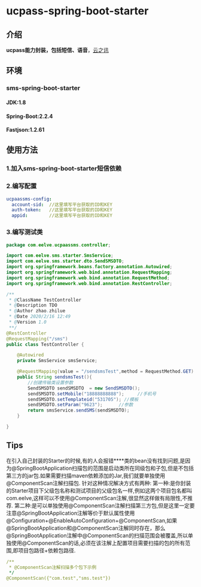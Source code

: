 # ucpass-spring-boot-starter

## 介绍
**ucpass能力封装，包括短信、语音**，[云之讯](https://office.ucpaas.com/about/index.html)
## 环境

### sms-spring-boot-starter
#### JDK:1.8
#### Spring-Boot:2.2.4
#### Fastjson:1.2.61

## 使用方法

### 1.加入**sms-spring-boot-starter**短信依赖
### 2.编写配置
~~~yaml
ucpaassms-config:
  account-sid:  //这里填写平台获取的ID和KEY
  auth-token:   //这里填写平台获取的ID和KEY
  appid:        //这里填写平台获取的ID和KEY
~~~
### 3.编写测试类
~~~java
package com.eelve.ucpaassms.controller;

import com.eelve.sms.starter.SmsService;
import com.eelve.sms.starter.dto.SendSMSDTO;
import org.springframework.beans.factory.annotation.Autowired;
import org.springframework.web.bind.annotation.RequestMapping;
import org.springframework.web.bind.annotation.RequestMethod;
import org.springframework.web.bind.annotation.RestController;

/**
 * @ClassName TestController
 * @Description TDO
 * @Author zhao.zhilue
 * @Date 2020/2/16 12:49
 * @Version 1.0
 **/
@RestController
@RequestMapping("/sms")
public class TestController {

    @Autowired
    private SmsService smsService;

    @RequestMapping(value = "/sendsmsTest",method = RequestMethod.GET)
    public String sendsmsTest(){
        //创建传输类设置参数
        SendSMSDTO sendSMSDTO  = new SendSMSDTO();
        sendSMSDTO.setMobile("18888888888");     //手机号
        sendSMSDTO.setTemplateid("531705"); //模板
        sendSMSDTO.setParam("9623");      //参数
        return smsService.sendSMS(sendSMSDTO);
    }

}
~~~
## Tips
在引入自己封装的Starter的时候,有的人会报错****类的bean没有找到问题,是因为@SpringBootApplication扫描包的范围是启动类所在同级包和子包,但是不包括第三方的jar包.如果需要扫描maven依赖添加的Jar,我们就要单独使用@ComponentScan注解扫描包.
针对这种情况解决方式有两种:
第一种:是你封装的Starter项目下父级包名称和测试项目的父级包名一样,例如这两个项目包名都叫com.eelve,这样可以不使用@ComponentScan注解,很显然这样做有局限性,不推荐.
第二种:是可以单独使用@ComponentScan注解扫描第三方包,但是这里一定要注意@SpringBootApplication注解等价于默认属性使用@Configuration+@EnableAutoConfiguration+@ComponentScan,如果@SpringBootApplication和@ComponentScan注解同时存在，那么@SpringBootApplication注解中@ComponentScan的扫描范围会被覆盖,所以单独使用@ComponentScan的话,必须在该注解上配置项目需要扫描的包的所有范围,即项目包路径+依赖包路径.
~~~yaml
/**
 * @ComponentScan注解扫描多个包下示例
 */
@ComponentScan({"com.test","sms.test"})
~~~
